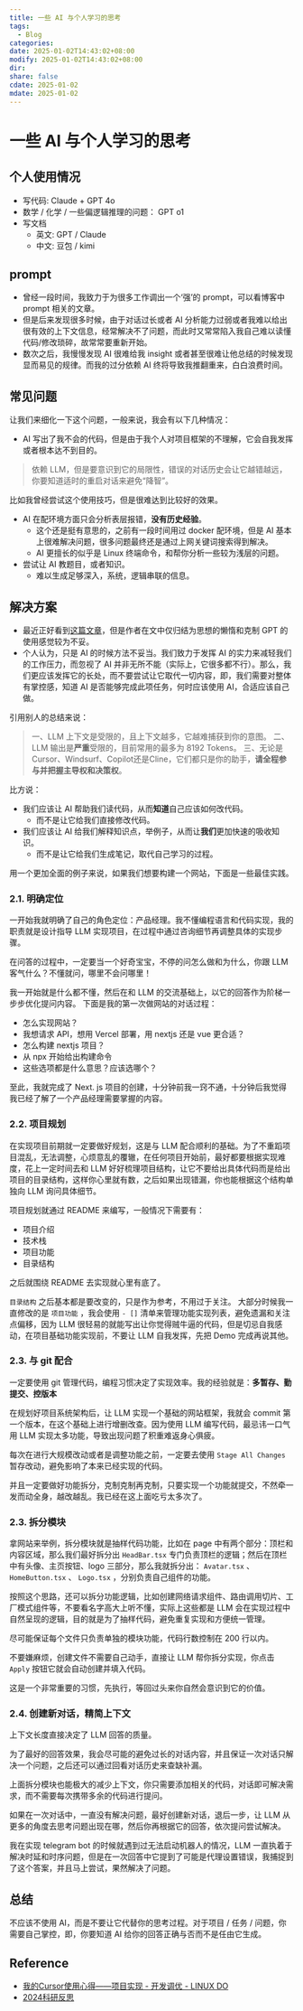 ```yaml
---
title: 一些 AI 与个人学习的思考
tags:
  - Blog
categories: 
date: 2025-01-02T14:43:02+08:00
modify: 2025-01-02T14:43:02+08:00
dir: 
share: false
cdate: 2025-01-02
mdate: 2025-01-02
---
```


# 一些 AI 与个人学习的思考

## 个人使用情况

- 写代码: Claude + GPT 4o
- 数学 / 化学 / 一些偏逻辑推理的问题： GPT o1
- 写文档
	- 英文: GPT / Claude
	- 中文: 豆包 / kimi

## prompt

- 曾经一段时间，我致力于为很多工作调出一个‘强’的 prompt，可以看博客中 prompt 相关的文章。
- 但是后来发现很多时候，由于对话过长或者 AI 分析能力过弱或者我难以给出很有效的上下文信息，经常解决不了问题，而此时又常常陷入我自己难以读懂代码/修改琐碎，故常常要重新开始。
- 数次之后，我慢慢发现 AI 很难给我 insight 或者甚至很难让他总结的时候发现显而易见的规律。而我的过分依赖 AI 终将导致我推翻重来，白白浪费时间。

## 常见问题

让我们来细化一下这个问题，一般来说，我会有以下几种情况：

- AI 写出了我不会的代码，但是由于我个人对项目框架的不理解，它会自我发挥或者根本达不到目的。

> 依赖 LLM，但是要意识到它的局限性，错误的对话历史会让它越错越远，你要知道适时的重启对话来避免“降智”。

比如我曾经尝试这个使用技巧，但是很难达到比较好的效果。

- AI 在配环境方面只会分析表层报错，**没有历史经验**。
	- 这个还是挺有意思的，之前有一段时间用过 docker 配环境，但是 AI 基本上很难解决问题，很多问题最终还是通过上网关键词搜索得到解决。
	- AI 更擅长的似乎是 Linux 终端命令，和帮你分析一些较为浅层的问题。
- 尝试让 AI 教题目，或者知识。
	- 难以生成足够深入，系统，逻辑串联的信息。

## 解决方案

- 最近正好看到[这篇文章](https://zhuanlan.zhihu.com/p/15876528874?utm_psn=1858160039874920448)，但是作者在文中仅归结为思想的懒惰和克制 GPT 的使用感觉较为不妥。
- 个人认为，只是 AI 的时候方法不妥当。我们致力于发挥 AI 的实力来减轻我们的工作压力，而忽视了 AI 并非无所不能（实际上，它很多都不行）。那么，我们更应该发挥它的长处，而不要尝试让它取代一切内容，即，我们需要对整体有掌控感，知道 AI 是否能够完成此项任务，何时应该使用 AI，合适应该自己做。

引用别人的总结来说：

> 一、LLM 上下文是受限的，且上下文越多，它越难捕获到你的意图。
> 二、LLM 输出是**严重**受限的，目前常用的最多为 8192 Tokens。
> 三、无论是Cursor、Windsurf、Copilot还是Cline，它们都只是你的助手，**请全程参与并把握主导权和决策权**。

比方说：
- 我们应该让 AI 帮助我们读代码，从而**知道**自己应该如何改代码。
	- 而不是让它给我们直接修改代码。
- 我们应该让 AI 给我们解释知识点，举例子，从而让**我们**更加快速的吸收知识。
	- 而不是让它给我们生成笔记，取代自己学习的过程。

用一个更加全面的例子来说，如果我们想要构建一个网站，下面是一些最佳实践。

### 2.1. 明确定位

一开始我就明确了自己的角色定位：产品经理。我不懂编程语言和代码实现，我的职责就是设计指导 LLM 实现项目，在过程中通过咨询细节再调整具体的实现步骤。

在问答的过程中，一定要当一个好奇宝宝，不停的问怎么做和为什么，你跟 LLM 客气什么？不懂就问，哪里不会问哪里！

我一开始就是什么都不懂，然后在和 LLM 的交流基础上，以它的回答作为阶梯一步步优化提问内容。
下面是我的第一次做网站的对话过程：

- 怎么实现网站？
- 我想请求 API，想用 Vercel 部署，用 nextjs 还是 vue 更合适？
- 怎么构建 nextjs 项目？
- 从 npx 开始给出构建命令
- 这些选项都是什么意思？应该选哪个？

至此，我就完成了 Next. js 项目的创建，十分钟前我一窍不通，十分钟后我觉得我已经了解了一个产品经理需要掌握的内容。

### 2.2. 项目规划

在实现项目前期就一定要做好规划，这是与 LLM 配合顺利的基础。为了不重蹈项目混乱，无法调整，心烦意乱的覆辙，在任何项目开始前，最好都要根据实现难度，花上一定时间去和 LLM 好好梳理项目结构，让它不要给出具体代码而是给出项目的目录结构，这样你心里就有数，之后如果出现错漏，你也能根据这个结构单独向 LLM 询问具体细节。

项目规划就通过 README 来编写，一般情况下需要有：

- 项目介绍
- 技术栈
- 项目功能
- 目录结构

之后就围绕 README 去实现就心里有底了。

`目录结构` 之后基本都是要改变的，只是作为参考，不用过于关注。
大部分时候我一直修改的是 `项目功能` ，我会使用 `- []` 清单来管理功能实现列表，避免遗漏和关注点偏移，因为 LLM 很轻易的就能写出让你觉得贼牛逼的代码，但是切忌自我感动，在项目基础功能实现前，不要让 LLM 自我发挥，先把 Demo 完成再说其他。

### 2.3. 与 git 配合

一定要使用 git 管理代码，编程习惯决定了实现效率。我的经验就是：**多暂存、勤提交、控版本**

在规划好项目系统架构后，让 LLM 实现一个基础的网站框架，我就会 commit 第一个版本，在这个基础上进行增删改查。因为使用 LLM 编写代码，最忌讳一口气用 LLM 实现太多功能，导致出现问题了积重难返身心俱疲。

每次在进行大规模改动或者是调整功能之前，一定要去使用 `Stage All Changes` 暂存改动，避免影响了本来已经实现的代码。

并且一定要做好功能拆分，克制克制再克制，只要实现一个功能就提交，不然牵一发而动全身，越改越乱。我已经在这上面吃亏太多次了。

### 2.3. 拆分模块

拿网站来举例，拆分模块就是抽样代码功能，比如在 page 中有两个部分：顶栏和内容区域，那么我们最好拆分出 `HeadBar.tsx` 专门负责顶栏的逻辑；然后在顶栏中有头像、主页按钮、logo 三部分，那么我就拆分出： `Avatar.tsx` 、 `HomeButton.tsx` 、 `Logo.tsx` ，分别负责自己组件的功能。

按照这个思路，还可以拆分功能逻辑，比如创建网络请求组件、路由调用切片、工厂模式组件等，不要看名字高大上听不懂，实际上这些都是 LLM 会在实现过程中自然呈现的逻辑，目的就是为了抽样代码，避免重复实现和方便统一管理。

尽可能保证每个文件只负责单独的模块功能，代码行数控制在 200 行以内。

不要嫌麻烦，创建文件不需要自己动手，直接让 LLM 帮你拆分实现，你点击 `Apply` 按钮它就会自动创建并填入代码。

这是一个非常重要的习惯，先执行，等回过头来你自然会意识到它的价值。

### 2.4. 创建新对话，精简上下文

上下文长度直接决定了 LLM 回答的质量。

为了最好的回答效果，我会尽可能的避免过长的对话内容，并且保证一次对话只解决一个问题，之后还可以通过回看对话历史来查缺补漏。

上面拆分模块也能极大的减少上下文，你只需要添加相关的代码，对话即可解决需求，而不需要每次携带多余的代码进行提问。

如果在一次对话中，一直没有解决问题，最好创建新对话，退后一步，让 LLM 从更多的角度去思考问题出现在哪，然后你再根据它的回答，依次提问尝试解决。

我在实现 telegram bot 的时候就遇到过无法启动机器人的情况，LLM 一直执着于解决时延和时序问题，但是在一次回答中它提到了可能是代理设置错误，我捕捉到了这个答案，并且马上尝试，果然解决了问题。

## 总结

不应该不使用 AI，而是不要让它代替你的思考过程。对于项目 / 任务 / 问题，你需要自己掌控，即，你要知道 AI 给你的回答正确与否而不是任由它生成。

## Reference

- [我的Cursor使用心得——项目实现 - 开发调优 - LINUX DO](https://linux.do/t/topic/309516)
- [2024科研反思](https://zhuanlan.zhihu.com/p/15876528874?utm_psn=1858160039874920448)
